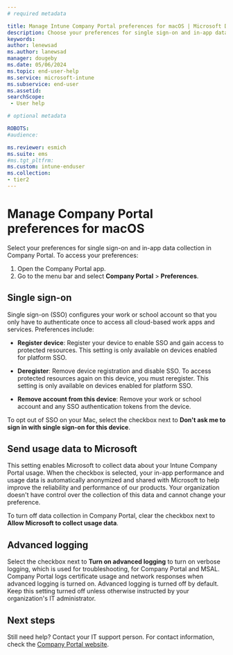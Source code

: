 ```yaml
---
# required metadata

title: Manage Intune Company Portal preferences for macOS | Microsoft Docs
description: Choose your preferences for single sign-on and in-app data collection in Company Portal for macOS.  
keywords:
author: lenewsad
ms.author: lanewsad
manager: dougeby
ms.date: 05/06/2024
ms.topic: end-user-help
ms.service: microsoft-intune
ms.subservice: end-user
ms.assetid:
searchScope:
 - User help

# optional metadata

ROBOTS:  
#audience:

ms.reviewer: esmich
ms.suite: ems
#ms.tgt_pltfrm:
ms.custom: intune-enduser
ms.collection:
- tier2
---
```


# Manage Company Portal preferences for macOS 

Select your preferences for single sign-on and in-app data collection in Company Portal. To access your preferences:  

1. Open the Company Portal app.
2. Go to the menu bar and select **Company Portal** > **Preferences**.   

## Single sign-on   
Single sign-on (SSO) configures your work or school account so that you only have to authenticate once to access all cloud-based work apps and services. Preferences include:  

* **Register device**: Register your device to enable SSO and gain access to protected resources. This setting is only available on devices enabled for platform SSO.  

* **Deregister**: Remove device registration and disable SSO. To access protected resources again on this device, you must reregister. This setting is only available on devices enabled for platform SSO. 

* **Remove account from this device**: Remove your work or school account and any SSO authentication tokens from the device. 

To opt out of SSO on your Mac, select the checkbox next to **Don't ask me to sign in with single sign-on for this device**.  

## Send usage data to Microsoft    

This setting enables Microsoft to collect data about your Intune Company Portal usage. When the checkbox is selected, your in-app performance and usage data is automatically anonymized and shared with Microsoft to help improve the reliability and performance of our products. Your organization doesn't have control over the collection of this data and cannot change your preference.  

To turn off data collection in Company Portal, clear the checkbox next to **Allow Microsoft to collect usage data**.  

## Advanced logging

Select the checkbox next to **Turn on advanced logging** to turn on verbose logging, which is used for troubleshooting, for Company Portal and MSAL.  Company Portal logs certificate usage and network responses when advanced logging is turned on. Advanced logging is turned off by default. Keep this setting turned off unless otherwise instructed by your organization's IT administrator.    

## Next steps  

Still need help? Contact your IT support person. For contact information, check the [Company Portal website](https://go.microsoft.com/fwlink/?linkid=2010980).
